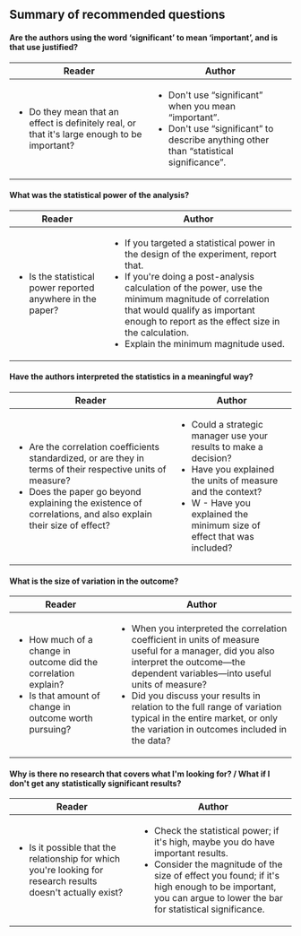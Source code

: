 ## Summary of recommended questions

#### Are the authors using the word ‘significant’ to mean ‘important’, and is that use justified?

| Reader | Author |
|--------|--------|
| <ul><li>Do they mean that an effect is definitely real, or that it's large enough to be important?</li></ul> | <ul><li>Don't use “significant” when you mean “important”.</li><li>Don't use “significant” to describe anything other than “statistical significance”.</li></ul> |

#### What was the statistical power of the analysis?

| Reader | Author |
|--------|--------|
| <ul><li>Is the statistical power reported anywhere in the paper?</li></ul> | <ul><li>If you targeted a statistical power in the design of the experiment, report that.</li><li>If you're doing a post-analysis calculation of the power, use the minimum magnitude of correlation that would qualify as important enough to report as the effect size in the calculation.<li>Explain the minimum magnitude used.</li></li></ul> |

#### Have the authors interpreted the statistics in a meaningful way?

| Reader | Author |
|--------|--------|
| <ul><li>Are the correlation coefficients standardized, or are they in terms of their respective units of measure?</li><li>Does the paper go beyond explaining the existence of correlations, and also explain their size of effect?</li></ul> | <ul><li>Could a strategic manager use your results to make a decision?<li>Have you explained the units of measure and the context?</li><li>W - Have you explained the minimum size of effect that was included?</li></li></ul> |

#### What is the size of variation in the outcome?

| Reader | Author |
|--------|--------|
| <ul><li>How much of a change in outcome did the correlation explain?</li><li>Is that amount of change in outcome worth pursuing?</li></ul> | <ul><li>When you interpreted the correlation coefficient in units of measure useful for a manager, did you also interpret the outcome&mdash;the dependent variables&mdash;into useful units of measure?</li><li>Did you discuss your results in relation to the full range of variation typical in the entire market, or only the variation in outcomes included in the data?</li></ul> |

#### Why is there no research that covers what I'm looking for? / What if I don't get any statistically significant results?

| Reader | Author |
|--------|--------|
| <ul><li>Is it possible that the relationship for which you're looking for research results doesn't actually exist?</li></ul> | <ul><li>Check the statistical power; if it's high, maybe you do have important results.</li><li>Consider the magnitude of the size of effect you found; if it's high enough to be important, you can argue to lower the bar for statistical significance.</li></ul> |
